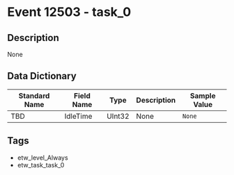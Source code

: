 # Event 12503 - task_0

## Description
None

## Data Dictionary
|Standard Name|Field Name|Type|Description|Sample Value|
|---|---|---|---|---|
|TBD|IdleTime|UInt32|None|`None`|

## Tags
* etw_level_Always
* etw_task_task_0
